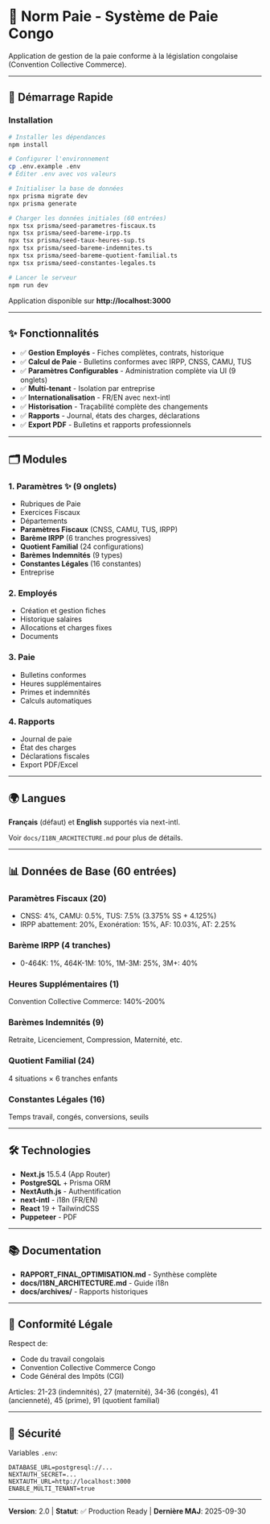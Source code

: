 # 🧾 Norm Paie - Système de Paie Congo

Application de gestion de la paie conforme à la législation congolaise (Convention Collective Commerce).

---

## 🚀 Démarrage Rapide

### Installation

```bash
# Installer les dépendances
npm install

# Configurer l'environnement
cp .env.example .env
# Éditer .env avec vos valeurs

# Initialiser la base de données
npx prisma migrate dev
npx prisma generate

# Charger les données initiales (60 entrées)
npx tsx prisma/seed-parametres-fiscaux.ts
npx tsx prisma/seed-bareme-irpp.ts
npx tsx prisma/seed-taux-heures-sup.ts
npx tsx prisma/seed-bareme-indemnites.ts
npx tsx prisma/seed-bareme-quotient-familial.ts
npx tsx prisma/seed-constantes-legales.ts

# Lancer le serveur
npm run dev
```

Application disponible sur **http://localhost:3000**

---

## ✨ Fonctionnalités

- ✅ **Gestion Employés** - Fiches complètes, contrats, historique
- ✅ **Calcul de Paie** - Bulletins conformes avec IRPP, CNSS, CAMU, TUS
- ✅ **Paramètres Configurables** - Administration complète via UI (9 onglets)
- ✅ **Multi-tenant** - Isolation par entreprise
- ✅ **Internationalisation** - FR/EN avec next-intl
- ✅ **Historisation** - Traçabilité complète des changements
- ✅ **Rapports** - Journal, états des charges, déclarations
- ✅ **Export PDF** - Bulletins et rapports professionnels

---

## 🗂️ Modules

### 1. Paramètres ✨ (9 onglets)
- Rubriques de Paie
- Exercices Fiscaux
- Départements
- **Paramètres Fiscaux** (CNSS, CAMU, TUS, IRPP)
- **Barème IRPP** (6 tranches progressives)
- **Quotient Familial** (24 configurations)
- **Barèmes Indemnités** (9 types)
- **Constantes Légales** (16 constantes)
- Entreprise

### 2. Employés
- Création et gestion fiches
- Historique salaires
- Allocations et charges fixes
- Documents

### 3. Paie
- Bulletins conformes
- Heures supplémentaires
- Primes et indemnités
- Calculs automatiques

### 4. Rapports
- Journal de paie
- État des charges
- Déclarations fiscales
- Export PDF/Excel

---

## 🌍 Langues

**Français** (défaut) et **English** supportés via next-intl.

Voir `docs/I18N_ARCHITECTURE.md` pour plus de détails.

---

## 📊 Données de Base (60 entrées)

### Paramètres Fiscaux (20)
- CNSS: 4%, CAMU: 0.5%, TUS: 7.5% (3.375% SS + 4.125%)
- IRPP abattement: 20%, Exonération: 15%, AF: 10.03%, AT: 2.25%

### Barème IRPP (4 tranches)
- 0-464K: 1%, 464K-1M: 10%, 1M-3M: 25%, 3M+: 40%

### Heures Supplémentaires (1)
Convention Collective Commerce: 140%-200%

### Barèmes Indemnités (9)
Retraite, Licenciement, Compression, Maternité, etc.

### Quotient Familial (24)
4 situations × 6 tranches enfants

### Constantes Légales (16)
Temps travail, congés, conversions, seuils

---

## 🛠️ Technologies

- **Next.js** 15.5.4 (App Router)
- **PostgreSQL** + Prisma ORM
- **NextAuth.js** - Authentification
- **next-intl** - i18n (FR/EN)
- **React** 19 + TailwindCSS
- **Puppeteer** - PDF

---

## 📚 Documentation

- **RAPPORT_FINAL_OPTIMISATION.md** - Synthèse complète
- **docs/I18N_ARCHITECTURE.md** - Guide i18n
- **docs/archives/** - Rapports historiques

---

## 📝 Conformité Légale

Respect de:
- Code du travail congolais
- Convention Collective Commerce Congo
- Code Général des Impôts (CGI)

Articles: 21-23 (indemnités), 27 (maternité), 34-36 (congés), 41 (ancienneté), 45 (prime), 91 (quotient familial)

---

## 🔐 Sécurité

Variables `.env`:
```env
DATABASE_URL=postgresql://...
NEXTAUTH_SECRET=...
NEXTAUTH_URL=http://localhost:3000
ENABLE_MULTI_TENANT=true
```

---

**Version**: 2.0 | **Statut**: ✅ Production Ready | **Dernière MAJ**: 2025-09-30


